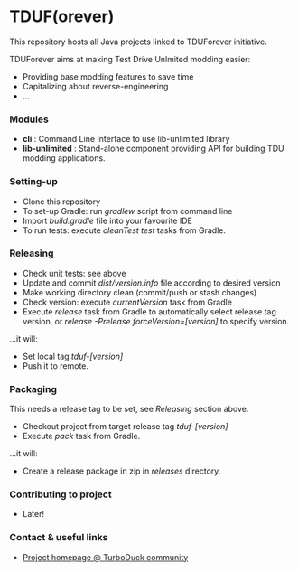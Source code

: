 # TDUF(orever) #

This repository hosts all Java projects linked to TDUForever initiative.

TDUForever aims at making Test Drive Unlmited modding easier:

* Providing base modding features to save time
* Capitalizing about reverse-engineering
* ...

### Modules ###

* **cli** : Command Line Interface to use lib-unlimited library
* **lib-unlimited** : Stand-alone component providing API for building TDU modding applications.

### Setting-up ###

* Clone this repository
* To set-up Gradle: run *gradlew* script from command line
* Import *build.gradle* file into your favourite IDE
* To run tests: execute *cleanTest test* tasks from Gradle.

### Releasing ###

* Check unit tests: see above
* Update and commit *dist/version.info* file according to desired version
* Make working directory clean (commit/push or stash changes)
* Check version: execute *currentVersion* task from Gradle
* Execute *release* task from Gradle to automatically select release tag version, or *release -Prelease.forceVersion=[version]* to specify version.

...it will:

* Set local tag *tduf-[version]*
* Push it to remote.

### Packaging ###

This needs a release tag to be set, see *Releasing* section above.

* Checkout project from target release tag *tduf-[version]*
* Execute *pack* task from Gradle.

...it will:

* Create a release package in zip in *releases* directory.

### Contributing to project ###

* Later!

### Contact & useful links ###

* [Project homepage @ TurboDuck community](http://forum.turboduck.net/forums/57-Mod-Tools-Support)
